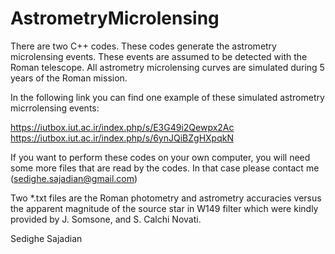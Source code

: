 # AstrometryMicrolensing

There are two C++  codes. These codes generate the astrometry microlensing events. These events are assumed to be detected 
with the Roman telescope. All astrometry microlensing curves are simulated during 5 years of the Roman mission.  

In the following link you can find one example of these simulated astrometry micrrolensing events:

https://iutbox.iut.ac.ir/index.php/s/E3G49i2Qewpx2Ac
https://iutbox.iut.ac.ir/index.php/s/6ynJQiBZgHXpqkN

If you want to perform these codes on your own computer, you will need some more files that are read by the codes. 
In that case please contact me (sedighe.sajadian@gmail.com)

Two *.txt files are the Roman photometry and astrometry accuracies versus the apparent magnitude of the source star in W149 filter
which were kindly provided by J. Somsone, and S. Calchi Novati.  


Sedighe Sajadian
